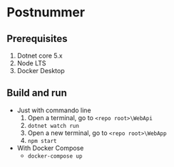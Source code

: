 # Postnummer

## Prerequisites 
1. Dotnet core 5.x
2. Node LTS
3. Docker Desktop

## Build and run
- Just with commando line
    1.  Open a terminal, go to ```<repo root>\WebApi```
    2. ```dotnet watch run```
    3. Open a new terminal, go to ```<repo root>\WebApp```
    4. ```npm start```
- With Docker Compose
    - ```docker-compose up```